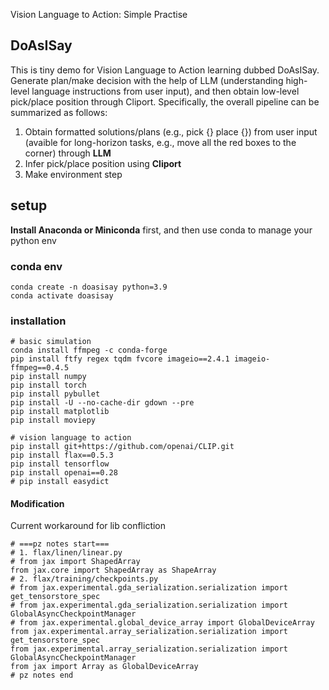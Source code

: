 Vision Language to Action: Simple Practise

## DoAsISay
This is tiny demo for Vision Language to Action learning dubbed DoAsISay.
Generate plan/make decision with the help of LLM (understanding high-level language instructions from user input), and then obtain low-level pick/place position through Cliport. Specifically, the 
overall pipeline can be summarized as follows:

1. Obtain formatted solutions/plans (e.g., pick {} place {}) from user input (avaible for long-horizon tasks, e.g., move all the red boxes to the corner) through **LLM**
2. Infer pick/place position using **Cliport**
3. Make environment step

## setup
**Install Anaconda or Miniconda** first, and then use conda 
to manage your python env 
### conda env
```
conda create -n doasisay python=3.9
conda activate doasisay
```

### installation

```
# basic simulation
conda install ffmpeg -c conda-forge
pip install ftfy regex tqdm fvcore imageio==2.4.1 imageio-ffmpeg==0.4.5
pip install numpy
pip install torch
pip install pybullet
pip install -U --no-cache-dir gdown --pre
pip install matplotlib
pip install moviepy 

# vision language to action
pip install git+https://github.com/openai/CLIP.git
pip install flax==0.5.3
pip install tensorflow
pip install openai==0.28
# pip install easydict
```

#### Modification

Current workaround for lib confliction

```
# ===pz notes start===
# 1. flax/linen/linear.py
# from jax import ShapedArray
from jax.core import ShapedArray as ShapeArray
# 2. flax/training/checkpoints.py
# from jax.experimental.gda_serialization.serialization import get_tensorstore_spec
# from jax.experimental.gda_serialization.serialization import GlobalAsyncCheckpointManager
# from jax.experimental.global_device_array import GlobalDeviceArray
from jax.experimental.array_serialization.serialization import get_tensorstore_spec
from jax.experimental.array_serialization.serialization import GlobalAsyncCheckpointManager
from jax import Array as GlobalDeviceArray
# pz notes end
```




